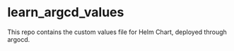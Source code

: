 # learn_argcd_values
This repo contains the custom values file for Helm Chart, deployed through argocd.
